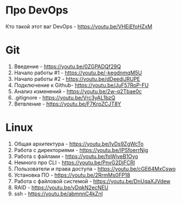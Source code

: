 # Про DevOps
Кто такой этот ваг DevOps - https://youtu.be/VHEiEfoHZxM
# Git
1) Введение - https://youtu.be/0ZGPADQf29Q
2) Начало работы #1 - https://youtu.be/-kegdnmqM5U
3) Начало работы #2 - https://youtu.be/dDeediJRUPE
4) Подключение к Github-  https://youtu.be/JuF57RoP-FU
5) Анализ изменений - https://youtu.be/2w-q2Tbae0c
6) .gitignore - https://youtu.be/Vrc3yAL1bzQ
7) Ветвление - https://youtu.be/F7KrpZCJT8Y
# Linux
1) Общая архитектура - https://youtu.be/IyDs9ZgWcTo
2) Работа с директориями - https://youtu.be/IPSfoerrNig
3) Работа с файлами - https://youtu.be/fqWjveB1Oyo
4) Немного про CLI - https://youtu.be/PnvG2DjFCRI
5) Пользователи и права доступа - https://youtu.be/cGE64MxCswo
6) Установка ПО - https://youtu.be/2RrmMs0FP18
7) Работа с файловой системой - https://youtu.be/DnUqaXJVdew
8) RAID - https://youtu.be/yDqkN2ecNEU
9) ssh - https://youtu.be/abmnnC4kZnI
